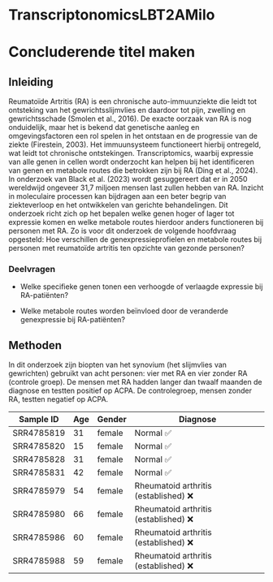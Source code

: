 # TranscriptonomicsLBT2AMilo

# **Concluderende titel maken**

## Inleiding

Reumatoïde Artritis (RA) is een chronische auto-immuunziekte die leidt tot ontsteking van het gewrichtsslijmvlies en daardoor tot pijn, zwelling en gewrichtsschade (Smolen et al., 2016). De exacte oorzaak van RA is nog onduidelijk, maar het is bekend dat genetische aanleg en omgevingsfactoren een rol spelen in het ontstaan en de progressie van de ziekte (Firestein, 2003). Het immuunsysteem functioneert hierbij ontregeld, wat leidt tot chronische ontstekingen. Transcriptomics, waarbij expressie van alle genen in cellen wordt onderzocht kan helpen bij het identificeren van genen en metabole routes die betrokken zijn bij RA (Ding et al., 2024). In onderzoek van Black et al. (2023) wordt gesuggereert dat er in 2050 wereldwijd ongeveer 31,7 miljoen mensen last zullen hebben van RA. Inzicht in moleculaire processen kan bijdragen aan een beter begrip van ziekteverloop en het ontwikkelen van gerichte behandelingen. Dit onderzoek richt zich op het bepalen welke genen hoger of lager tot expressie komen en welke metabole routes hierdoor anders functioneren bij personen met RA. Zo is voor dit onderzoek de volgende hoofdvraag opgesteld: Hoe verschillen de genexpressieprofielen en metabole routes bij personen met reumatoïde artritis ten opzichte van gezonde personen?

### Deelvragen
- Welke specifieke genen tonen een verhoogde of verlaagde expressie bij RA-patiënten?

- Welke metabole routes worden beïnvloed door de veranderde genexpressie bij RA-patiënten?

## Methoden

In dit onderzoek zijn biopten van het synovium (het slijmvlies van gewrichten) gebruikt van acht personen: vier met RA en vier zonder RA (controle groep). De mensen met RA hadden langer dan twaalf maanden de diagnose en testten positief op ACPA. De controlegroep, mensen zonder RA, testten negatief op ACPA.

| Sample ID   | Age | Gender | Diagnose                        |
|-------------|-----|--------|----------------------------------|
| SRR4785819  | 31  | female | Normal ✅                       |
| SRR4785820  | 15  | female | Normal ✅                       |
| SRR4785828  | 31  | female | Normal ✅                       |
| SRR4785831  | 42  | female | Normal ✅                       |
| SRR4785979  | 54  | female | Rheumatoid arthritis (established) ❌ |
| SRR4785980  | 66  | female | Rheumatoid arthritis (established) ❌ |
| SRR4785986  | 60  | female | Rheumatoid arthritis (established) ❌ |
| SRR4785988  | 59  | female | Rheumatoid arthritis (established) ❌ |




